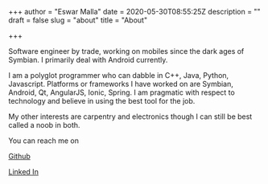 +++
author = "Eswar Malla"
date = 2020-05-30T08:55:25Z
description = ""
draft = false
slug = "about"
title = "About"

+++


Software engineer by trade, working on mobiles since the dark ages of Symbian. I primarily deal with Android currently.

I am a polyglot programmer who can dabble in C++, Java, Python, Javascript. Platforms or frameworks I have worked on are Symbian, Android, Qt, AngularJS, Ionic, Spring. I am pragmatic with respect to technology and believe in using the best tool for the job.

My other interests are carpentry and electronics though I can still be best called a noob in both.

You can reach me on

[Github](http://github.com/eswarm/)

[Linked In](https://in.linkedin.com/in/eswarm)
